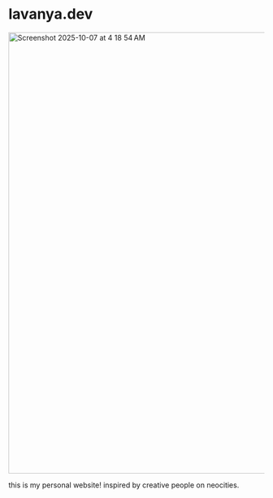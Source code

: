 # lavanya.dev
<img width="1148" height="869" alt="Screenshot 2025-10-07 at 4 18 54 AM" src="https://github.com/user-attachments/assets/3d193c92-4774-4359-b150-30c077f38ddb" />

this is my personal website! inspired by creative people on neocities.
